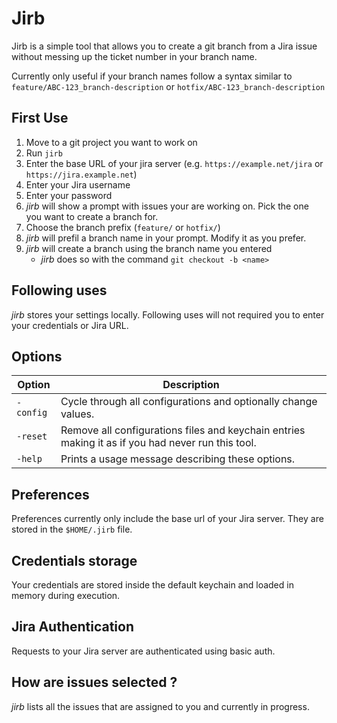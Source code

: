 # Jirb
Jirb is a simple tool that allows you to create a git branch from a Jira issue without messing up the ticket number in your branch name.

Currently only useful if your branch names follow a syntax similar to `feature/ABC-123_branch-description` or `hotfix/ABC-123_branch-description`

## First Use

1. Move to a git project you want to work on
1. Run `jirb`
1. Enter the base URL of your jira server (e.g. `https://example.net/jira` or `https://jira.example.net`)
1. Enter your Jira username
1. Enter your password
1. _jirb_ will show a prompt with issues your are working on. Pick the one you want to create a branch for.
1. Choose the branch prefix (`feature/` or `hotfix/`)
1. _jirb_ will prefil a branch name in your prompt. Modify it as you prefer.
1. _jirb_ will create a branch using the branch name you entered
    * _jirb_ does so with the command `git checkout -b <name>`

## Following uses
_jirb_ stores your settings locally. Following uses will not required you to enter your credentials or Jira URL. 

## Options
Option | Description
--- | ---
`-config` | Cycle through all configurations and optionally change values.
`-reset` | Remove all configurations files and keychain entries making it as if you had never run this tool.
`-help` | Prints a usage message describing these options.


## Preferences
Preferences currently only include the base url of your Jira server. They are stored in the `$HOME/.jirb` file.

## Credentials storage
Your credentials are stored inside the default keychain and loaded in memory during execution.

## Jira Authentication
Requests to your Jira server are authenticated using basic auth.

## How are issues selected ?
_jirb_ lists all the issues that are assigned to you and currently in progress.